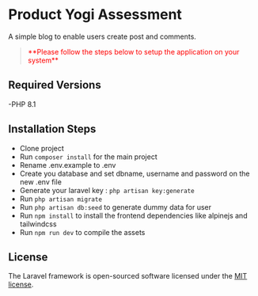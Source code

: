 # Product Yogi Assessment
A simple blog to enable users create post and comments.


<p>
  <blockquote style="color:red">
    **Please follow the steps below to setup the application on your system** 
  </blockquote>
</p>  

## Required Versions
-PHP 8.1

## Installation Steps

- Clone project
- Run ```composer install``` for the main project
- Rename .env.example to .env
- Create you database and set dbname, username and password on the new .env file
- Generate your laravel key : ```php artisan key:generate```
- Run ```php artisan migrate```
- Run ```php artisan db:seed``` to generate dummy data for user
- Run ```npm install``` to install the frontend dependencies like alpinejs and tailwindcss
- Run ```npm run dev``` to compile the assets
## License

The Laravel framework is open-sourced software licensed under the [MIT license](https://opensource.org/licenses/MIT).
